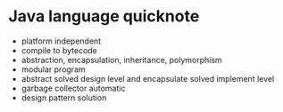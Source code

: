# Java language quicknote
- platform independent
- compile to bytecode
- abstraction, encapsulation, inheritance, polymorphism
- modular program
- abstract solved design level and encapsulate solved implement level
- garbage collector automatic
- design pattern solution 